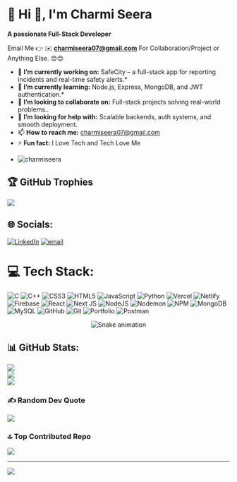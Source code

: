 # 💫 Hi 👋, I'm Charmi Seera
**A passionate Full-Stack Developer**

Email Me 👉 ✉️ **charmiseera07@gmail.com** For Collaboration/Project or Anything Else. 😊😊

- 🔭 **I’m currently working on:** SafeCity – a full-stack app for reporting incidents and real-time safety alerts.* 
- 🌱 **I’m currently learning:** Node.js, Express, MongoDB, and JWT authentication.* 
- 👯 **I’m looking to collaborate on:** Full-stack projects solving real-world problems..
- 🤔 **I’m looking for help with:** Scalable backends, auth systems, and smooth deployment.
- 📫 **How to reach me:** charmiseera07@gmail.com
- ⚡ **Fun fact:** I Love Tech and Tech Love Me
- <p align="left"> <img src="https://komarev.com/ghpvc/?username=charmiseera&label=Profile%20views&color=0e75b6&style=flat" alt="charmiseera" /> </p>

## 🏆 GitHub Trophies
![](https://github-profile-trophy.vercel.app/?username=Charmiseera&theme=radical&no-frame=false&no-bg=true&margin-w=4)

## 🌐 Socials:
[![LinkedIn](https://img.shields.io/badge/LinkedIn-%230077B5.svg?logo=linkedin&logoColor=white)](https://linkedin.com/in/charmi-seera-84515429b) [![email](https://img.shields.io/badge/Email-D14836?logo=gmail&logoColor=white)](mailto:charmiseera07@gmail.com) 

# 💻 Tech Stack:
![C](https://img.shields.io/badge/c-%2300599C.svg?style=for-the-badge&logo=c&logoColor=white) ![C++](https://img.shields.io/badge/c++-%2300599C.svg?style=for-the-badge&logo=c%2B%2B&logoColor=white) ![CSS3](https://img.shields.io/badge/css3-%231572B6.svg?style=for-the-badge&logo=css3&logoColor=white) ![HTML5](https://img.shields.io/badge/html5-%23E34F26.svg?style=for-the-badge&logo=html5&logoColor=white) ![JavaScript](https://img.shields.io/badge/javascript-%23323330.svg?style=for-the-badge&logo=javascript&logoColor=%23F7DF1E) ![Python](https://img.shields.io/badge/python-3670A0?style=for-the-badge&logo=python&logoColor=ffdd54) ![Vercel](https://img.shields.io/badge/vercel-%23000000.svg?style=for-the-badge&logo=vercel&logoColor=white) ![Netlify](https://img.shields.io/badge/netlify-%23000000.svg?style=for-the-badge&logo=netlify&logoColor=#00C7B7) ![Firebase](https://img.shields.io/badge/firebase-%23039BE5.svg?style=for-the-badge&logo=firebase) ![React](https://img.shields.io/badge/react-%2320232a.svg?style=for-the-badge&logo=react&logoColor=%2361DAFB) ![Next JS](https://img.shields.io/badge/Next-black?style=for-the-badge&logo=next.js&logoColor=white) ![NodeJS](https://img.shields.io/badge/node.js-6DA55F?style=for-the-badge&logo=node.js&logoColor=white) ![Nodemon](https://img.shields.io/badge/NODEMON-%23323330.svg?style=for-the-badge&logo=nodemon&logoColor=%BBDEAD) ![NPM](https://img.shields.io/badge/NPM-%23CB3837.svg?style=for-the-badge&logo=npm&logoColor=white) ![MongoDB](https://img.shields.io/badge/MongoDB-%234ea94b.svg?style=for-the-badge&logo=mongodb&logoColor=white) ![MySQL](https://img.shields.io/badge/mysql-4479A1.svg?style=for-the-badge&logo=mysql&logoColor=white) ![GitHub](https://img.shields.io/badge/github-%23121011.svg?style=for-the-badge&logo=github&logoColor=white) ![Git](https://img.shields.io/badge/git-%23F05033.svg?style=for-the-badge&logo=git&logoColor=white) ![Portfolio](https://img.shields.io/badge/Portfolio-%23000000.svg?style=for-the-badge&logo=firefox&logoColor=#FF7139) ![Postman](https://img.shields.io/badge/Postman-FF6C37?style=for-the-badge&logo=postman&logoColor=white)

<!-- Snake Game Repo View -->

<div align="center">
  <img src="https://profile-readme-generator.com/assets/snake.svg" alt="Snake animation" />
</div>

##  📊 GitHub Stats:
![](https://github-readme-stats.vercel.app/api?username=Charmiseera&theme=dark&hide_border=false&include_all_commits=true&count_private=false)<br/>
![](https://nirzak-streak-stats.vercel.app/?user=Charmiseera&theme=dark&hide_border=false)<br/>
![](https://github-readme-stats.vercel.app/api/top-langs/?username=Charmiseera&theme=dark&hide_border=false&include_all_commits=true&count_private=false&layout=compact)

### ✍️ Random Dev Quote
![](https://quotes-github-readme.vercel.app/api?type=horizontal&theme=merko)

### 🔝 Top Contributed Repo
![](https://github-contributor-stats.vercel.app/api?username=Charmiseera&limit=5&theme=dark&combine_all_yearly_contributions=true)

---
[![](https://visitcount.itsvg.in/api?id=Charmiseera&icon=0&color=0)](https://visitcount.itsvg.in)

<!-- Proudly created with GPRM ( https://gprm.itsvg.in ) -->
